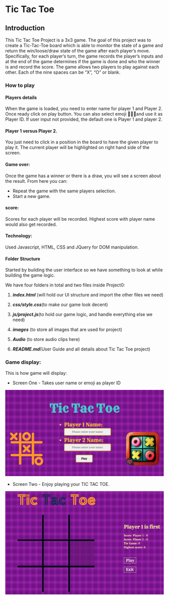 Tic Tac Toe
=========
## Introduction

This Tic Tac Toe Project is a 3x3 game. The goal of this project was to create a Tic-Tac-Toe board which is able to monitor the state of a game and return the win/loose/draw state of the game after each player’s move. Specifically, for each player’s turn, the game records the player’s inputs and at the end of the game determines if the game is done and who the winner is and record the score. The game allows two players to play against each other. Each of the nine spaces can be “X”, “O” or blank.

### How to play

#### Players details
When the game is loaded, you need to enter name for player 1 and Player 2. Once ready click on play button. You can also select emoji 🐻👨‍🏫and use it as Player ID. If user input not provided, the default one is Player 1 and player 2.
#### Player 1 versus Player 2.
You just need to click in a position in the board to have the given player to play it. The current player will be highlighted on right hand side of the screen.
#### Game over:
Once the game has a winner or there is a draw, you will see a screen about the result. From here you can:

* Repeat the game with the same players selection.
* Start a new game.

#### score:
Scores for each player will be recorded. Highest score with player name would also get recorded.

#### Technology:

Used Javascript, HTML, CSS and JQuery for DOM manipulation.

#### Folder Structure

Started by building the user interface so we have something to look at while building the game logic.

We have four folders in total and two files inside Project0:

1.  ___index.html___ (will hold our UI structure and import the other files we need)

2. ___css/style.css___(to make our game look decent)

3. ___js/project.js___(to hold our game logic, and handle everything else we need)

4. ___images___ (to store all images that are used for project)

5. ___Audio___ (to store audio clips here)

6. ___README.md___(User Guide and all details about Tic Tac Toe project)

### Game display:

This is how game will display:

* Screen One - Takes user name or emoji as player ID

![Tic Tac Toe](images/tictacscreen1.png)

* Screen Two - Enjoy playing your TIC TAC TOE.

![Tic Tac Toe](images/tictacscreen2.png)
